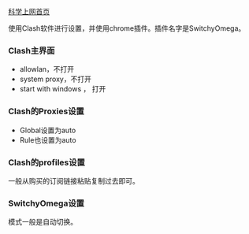
[科学上网首页](https://portal.shadowsocks.nz/)

使用Clash软件进行设置，并使用chrome插件。插件名字是SwitchyOmega。

### Clash主界面
- allowlan，不打开
- system proxy，不打开
- start with windows ， 打开

### Clash的Proxies设置

- Global设置为auto
- Rule也设置为auto

### Clash的profiles设置

一般从购买的订阅链接粘贴复制过去即可。

### SwitchyOmega设置

模式一般是自动切换。
